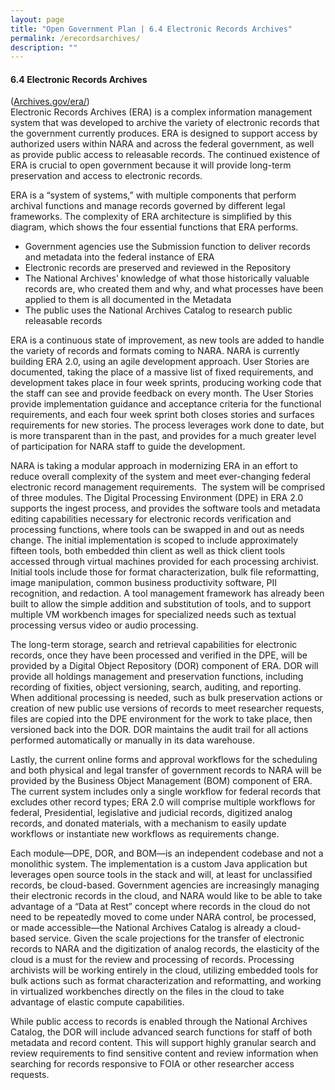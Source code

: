 ```yaml
---
layout: page
title: "Open Government Plan | 6.4 Electronic Records Archives"
permalink: /erecordsarchives/
description: ""
---
```


#### 6.4 Electronic Records Archives



<p>(<a href="http://www.archives.gov/era/">Archives.gov/era/</a>)<br />
Electronic Records Archives (ERA) is a complex information management system that was developed to archive the variety of electronic records that the government currently produces. ERA is designed to support access by authorized users within NARA and across the federal government, as well as provide public access to releasable records. The continued existence of ERA is crucial to open government because it will provide long-term preservation and access to electronic records.</p>

<p>ERA is a “system of systems,” with multiple components that perform archival functions and manage records governed by different legal frameworks. The complexity of ERA architecture is simplified by this diagram, which shows the four essential functions that ERA performs.</p>

<ul>
  <li>Government agencies use the Submission function to deliver records and metadata into the federal instance of ERA</li>
  <li>Electronic records are preserved and reviewed in the Repository</li>
  <li>The National Archives’ knowledge of what those historically valuable records are, who created them and why, and what processes have been applied to them is all documented in the Metadata</li>
  <li>The public uses the National Archives Catalog to research public releasable records</li>
</ul>

<p>ERA is a continuous state of improvement, as new tools are added to handle the variety of records and formats coming to NARA. NARA is currently building ERA 2.0, using an agile development approach. User Stories are documented, taking the place of a massive list of fixed requirements, and development takes place in four week sprints, producing working code that the staff can see and provide feedback on every month. The User Stories provide implementation guidance and acceptance criteria for the functional requirements, and each four week sprint both closes stories and surfaces requirements for new stories. The process leverages work done to date, but is more transparent than in the past, and provides for a much greater level of participation for NARA staff to guide the development.</p>

<p>NARA is taking a modular approach in modernizing ERA in an effort to reduce overall complexity of the system and meet ever-changing federal electronic record management requirements.&nbsp; The system will be comprised of three modules. The Digital Processing Environment (DPE) in ERA 2.0 supports the ingest process, and provides the software tools and metadata editing capabilities necessary for electronic records verification and processing functions, where tools can be swapped in and out as needs change. The initial implementation is scoped to include approximately fifteen tools, both embedded thin client as well as thick client tools accessed through virtual machines provided for each processing archivist. Initial tools include those for format characterization, bulk file reformatting, image manipulation, common business productivity software, PII recognition, and redaction. A tool management framework has already been built to allow the simple addition and substitution of tools, and to support multiple VM workbench images for specialized needs such as textual processing versus video or audio processing.</p>

<p>The long-term storage, search and retrieval capabilities for electronic records, once they have been processed and verified in the DPE, will be provided by a Digital Object Repository (DOR) component of ERA. DOR will provide all holdings management and preservation functions, including recording of fixities, object versioning, search, auditing, and reporting. When additional processing is needed, such as bulk preservation actions or creation of new public use versions of records to meet researcher requests, files are copied into the DPE environment for the work to take place, then versioned back into the DOR. DOR maintains the audit trail for all actions performed automatically or manually in its data warehouse.</p>

<p>Lastly, the current online forms and approval workflows for the scheduling and both physical and legal transfer of government records to NARA will be provided by the Business Object Management (BOM) component of ERA.&nbsp; The current system includes only a single workflow for federal records that excludes other record types; ERA 2.0 will comprise multiple workflows for federal, Presidential, legislative and judicial records, digitized analog records, and donated materials, with a mechanism to easily update workflows or instantiate new workflows as requirements change.</p>

<p>Each module—DPE, DOR, and BOM—is an independent codebase and not a monolithic system. The implementation is a custom Java application but leverages open source tools in the stack and will, at least for unclassified records, be cloud-based. Government agencies are increasingly managing their electronic records in the cloud, and NARA would like to be able to take advantage of a “Data at Rest” concept where records in the cloud do not need to be repeatedly moved to come under NARA control, be processed, or made accessible—the National Archives Catalog is already a cloud-based service. Given the scale projections for the transfer of electronic records to NARA and the digitization of analog records, the elasticity of the cloud is a must for the review and processing of records. Processing archivists will be working entirely in the cloud, utilizing embedded tools for bulk actions such as format characterization and reformatting, and working in virtualized workbenches directly on the files in the cloud to take advantage of elastic compute capabilities.&nbsp;</p>

<p>While public access to records is enabled through the National Archives Catalog, the DOR will include advanced search functions for staff of both metadata and record content. This will support highly granular search and review requirements to find sensitive content and review information when searching for records responsive to FOIA or other researcher access requests.</p>
